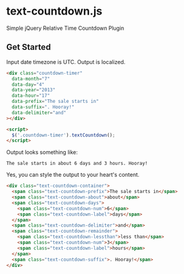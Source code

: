 # text-countdown.js

Simple jQuery Relative Time Countdown Plugin

## Get Started
Input date timezone is UTC. Output is localized.

```html
<div class="countdown-timer"
  data-month="7"
  data-day="4"
  data-year="2013"
  data-hour="17"
  data-prefix="The sale starts in"
  data-suffix=". Hooray!"
  data-delimiter="and"
></div>

<script>
  $('.countdown-timer').textCountdown();
</script>
```

Output looks something like:

```
The sale starts in about 6 days and 3 hours. Hooray!
```

Yes, you can style the output to your heart's content.

```html
<div class="text-countdown-container">
  <span class="text-countdown-prefix">The sale starts in</span>
  <span class="text-countdown-about">about</span>
  <span class="text-countdown-days">
    <span class="text-countdown-num">6</span>
    <span class="text-countdown-label">days</span>
  </span>
  <span class="text-countdown-delimiter">and</span>
  <span class="text-countdown-remainder">
    <span class="text-countdown-lessthan">less than</span>
    <span class="text-countdown-num">3</span>
    <span class="text-countdown-label">hours</span>
  </span>
  <span class="text-countdown-suffix">. Hooray!</span>
</div>
```